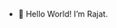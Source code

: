 - 👋 Hello World! I’m Rajat.
<!---
Rajat-Uchiha/Rajat-Uchiha is a ✨ special ✨ repository because its `README.md` (this file) appears on your GitHub profile.
You can click the Preview link to take a look at your changes.
--->
